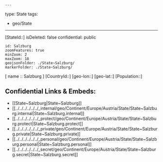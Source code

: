 	---

type: State
tags:
- geo/State

---
[StateId::] 
isDeleted: false
confidential: public
```leaflet
id: Salzburg
zoomFeatures: true 
minZoom: 2 
maxZoom: 18
geojsonFolder: ./State~Salzburg/
markerFolder: ./State~Salzburg/
```

[ name :: Salzburg ] 
[CountryId::] 
[geo-lon::] 
[geo-lat::] 
[Population::] 



## Confidential Links & Embeds: 
- [[State~Salzburg|State~Salzburg]]  
- [[../../../../../../_internal/geo/Continent/Europe/Austria/State/State~Salzburg.internal|State~Salzburg.internal]] 
- [[../../../../../../_protect/geo/Continent/Europe/Austria/State/State~Salzburg.protect|State~Salzburg.protect]] 
- [[../../../../../../_private/geo/Continent/Europe/Austria/State/State~Salzburg.private|State~Salzburg.private]] 
- [[../../../../../../_personal/geo/Continent/Europe/Austria/State/State~Salzburg.personal|State~Salzburg.personal]] 
- [[../../../../../../_secret/geo/Continent/Europe/Austria/State/State~Salzburg.secret|State~Salzburg.secret]] 
